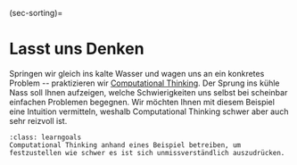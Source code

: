 (sec-sorting)=
# Lasst uns Denken

Springen wir gleich ins kalte Wasser und wagen uns an ein konkretes Problem -- praktizieren wir [Computational Thinking](sec-what-is-ct).
Der Sprung ins kühle Nass soll Ihnen aufzeigen, welche Schwierigkeiten uns selbst bei scheinbar einfachen Problemen begegnen.
Wir möchten Ihnen mit diesem Beispiel eine Intuition vermitteln, weshalb Computational Thinking schwer aber auch sehr reizvoll ist.

```{admonition} Lernziel
:class: learngoals
Computational Thinking anhand eines Beispiel betreiben, um festzustellen wie schwer es ist sich unmissverständlich auszudrücken.
```